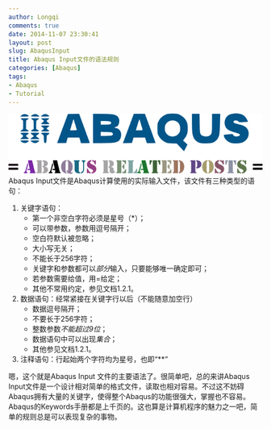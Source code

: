 ```yaml
---
author: Longqi
comments: true
date: 2014-11-07 23:30:41
layout: post
slug: AbaqusInput
title: Abaqus Input文件的语法规则
categories: [Abaqus]
tags:
- Abaqus
- Tutorial
---
```

![Abaqus Related Post](/public/images/abaqus.png)
Abaqus Input文件是Abaqus计算使用的实际输入文件，该文件有三种类型的语句：

1. 关键字语句：
	- 第一个非空白字符必须是星号（*）；
	- 可以带参数，参数用逗号隔开；
	- 空白符默认被忽略；
	- 大小写无关；
	- 不能长于256字符；
	- 关键字和参数都可以*部分*输入，只要能够唯一确定即可；
	- 若参数需要给值，用=给定；
	- 其他不常用约定，参见文档1.2.1。
2. 数据语句：经常紧接在关键字行以后（不能随意加空行）
	- 数据逗号隔开；
	- 不要长于256字符；
	- 整数参数*不能超过9位*；
	- 数据语句中可以出现*集合*；
	- 其他参见文档1.2.1。
3. 注释语句：行起始两个字符均为星号，也即“**”


嗯，这个就是Abaqus Input 文件的主要语法了。很简单吧，总的来讲Abaqus Input文件是一个设计相对简单的格式文件，读取也相对容易。不过这不妨碍Abaqus拥有大量的关键字，使得整个Abaqus的功能很强大，掌握也不容易。Abaqus的Keywords手册都是上千页的。这也算是计算机程序的魅力之一吧，简单的规则总是可以表现复杂的事物。

